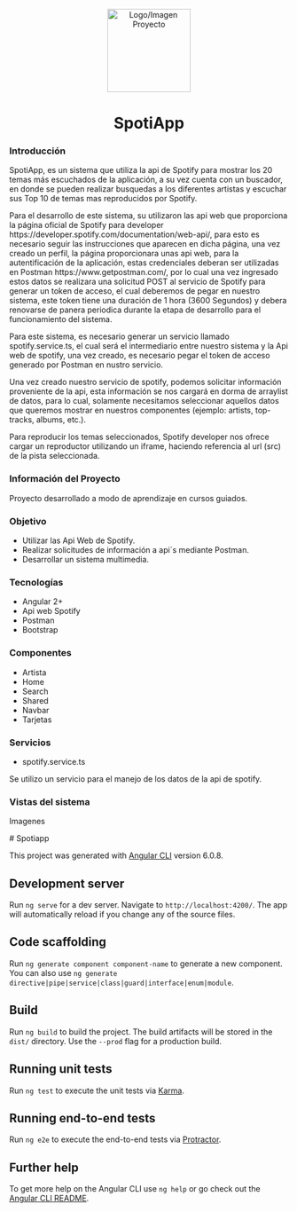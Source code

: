 <!DOCTYPE html>
<html lang="en">
<head>
	<meta charset="UTF-8">
</head>
<body>
	<p align="center"><img src="" alt="Logo/Imagen Proyecto" width="150px" height="150px"></p>
	<h1 align="center">SpotiApp</h1>
	<h3>Introducción</h3>
  <p>SpotiApp, es un sistema que utiliza la api de Spotify para mostrar los 20 temas más escuchados de la aplicación, a su vez cuenta con un buscador, en donde se pueden realizar busquedas a los diferentes artistas y escuchar sus Top 10 de temas mas reproducidos por Spotify.</p>
  <p>Para el desarrollo de este sistema, su utilizaron las api web que proporciona la página oficial de Spotify para developer https://developer.spotify.com/documentation/web-api/, para esto es necesario seguir las instrucciones que aparecen en dicha página, una vez creado un perfil, la página proporcionara unas api web, para la autentificación de la aplicación, estas credenciales deberan ser utilizadas en Postman https://www.getpostman.com/, por lo cual una vez ingresado estos datos se realizara una solicitud POST al servicio de Spotify para generar un token de acceso, el cual deberemos de pegar en nuestro sistema, este token tiene una duración de 1 hora (3600 Segundos) y debera renovarse de panera periodica durante la etapa de desarrollo para el funcionamiento del sistema.</p>
  <p>Para este sistema, es necesario generar un servicio llamado spotify.service.ts, el cual será el intermediario entre nuestro sistema y la Api web de spotify, una vez creado, es necesario pegar el token de acceso generado por Postman en nustro servicio.</p>
  <p>Una vez creado nuestro servicio de spotify, podemos solicitar información proveniente de la api, esta información se nos cargará en dorma de arraylist de datos, para lo cual, solamente necesitamos seleccionar aquellos datos que queremos mostrar en nuestros componentes (ejemplo: artists, top-tracks, albums, etc.).</p>
  <p>Para reproducir los temas seleccionados, Spotify developer nos ofrece cargar un reproductor utilizando un iframe, haciendo referencia al url (src) de la pista seleccionada.</p>
  <h3>Información del Proyecto</h3>
  <p>Proyecto desarrollado a modo de aprendizaje en cursos guiados.</p>
	<h3>Objetivo</h3>
  <ul>
    <li>Utilizar las Api Web de Spotify.</li>
    <li>Realizar solicitudes de información a api´s mediante Postman.</li>
    <li>Desarrollar un sistema multimedia.</li>
  </ul>
	<h3>Tecnologías</h3>
  <ul>
    <li>Angular 2+</li>
    <li>Api web Spotify</li>
    <li>Postman</li>
    <li>Bootstrap</li>
  </ul>
	<h3>Componentes</h3>
  <ul>
    <li>Artista</li>
    <li>Home</li>
    <li>Search</li>
    <li>Shared</li>
    <li>Navbar</li>
    <li>Tarjetas</li>
  </ul>
	<h3>Servicios</h3>
  <ul>
    <li>spotify.service.ts</li>
  </ul>
  <p>Se utilizo un servicio para el manejo de los datos de la api de spotify.</p>
	<h3>Vistas del sistema</h3>
	<p>Imagenes</p>

	




</body>
</html>
# Spotiapp

This project was generated with [Angular CLI](https://github.com/angular/angular-cli) version 6.0.8.

## Development server

Run `ng serve` for a dev server. Navigate to `http://localhost:4200/`. The app will automatically reload if you change any of the source files.

## Code scaffolding

Run `ng generate component component-name` to generate a new component. You can also use `ng generate directive|pipe|service|class|guard|interface|enum|module`.

## Build

Run `ng build` to build the project. The build artifacts will be stored in the `dist/` directory. Use the `--prod` flag for a production build.

## Running unit tests

Run `ng test` to execute the unit tests via [Karma](https://karma-runner.github.io).

## Running end-to-end tests

Run `ng e2e` to execute the end-to-end tests via [Protractor](http://www.protractortest.org/).

## Further help

To get more help on the Angular CLI use `ng help` or go check out the [Angular CLI README](https://github.com/angular/angular-cli/blob/master/README.md).
